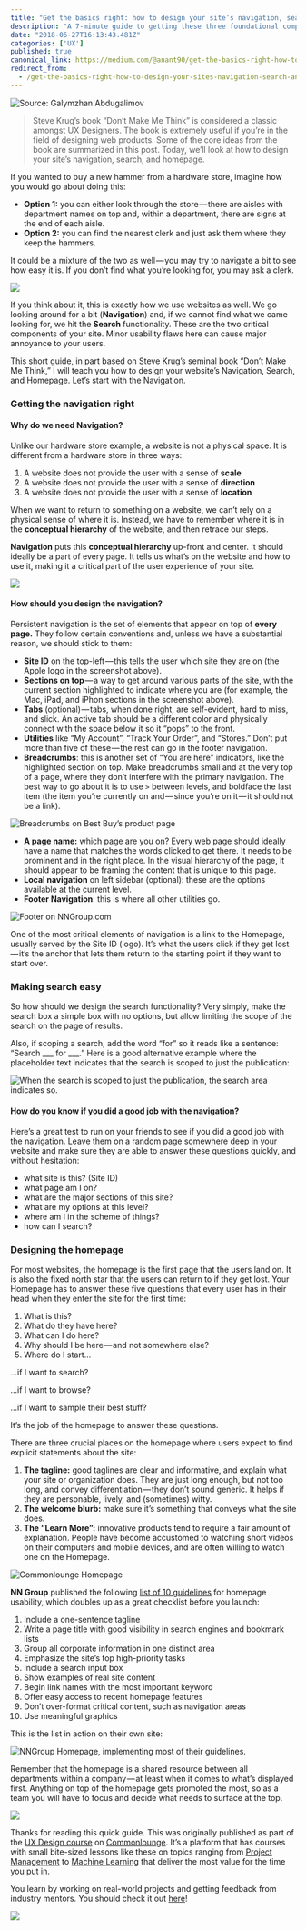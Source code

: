 ```yaml
---
title: "Get the basics right: how to design your site’s navigation, search, and homepage"
description: "A 7-minute guide to getting these three foundational components just right."
date: "2018-06-27T16:13:43.481Z"
categories: ['UX']
published: true
canonical_link: https://medium.com/@anant90/get-the-basics-right-how-to-design-your-sites-navigation-search-and-homepage-adeb57a881f4
redirect_from:
  - /get-the-basics-right-how-to-design-your-sites-navigation-search-and-homepage-adeb57a881f4
---
```


![Source: [Galymzhan Abdugalimov](https://unsplash.com/@naffiq)](./asset-1.png)

> Steve Krug’s book “Don’t Make Me Think” is considered a classic amongst UX Designers. The book is extremely useful if you’re in the field of designing web products. Some of the core ideas from the book are summarized in this post. Today, we’ll look at how to design your site’s navigation, search, and homepage.

If you wanted to buy a new hammer from a hardware store, imagine how you would go about doing this:

-   **Option 1:** you can either look through the store — there are aisles with department names on top and, within a department, there are signs at the end of each aisle.
-   **Option 2:** you can find the nearest clerk and just ask them where they keep the hammers.

It could be a mixture of the two as well — you may try to navigate a bit to see how easy it is. If you don’t find what you’re looking for, you may ask a clerk.

![](./asset-2.png)

If you think about it, this is exactly how we use websites as well. We go looking around for a bit (**Navigation**) and, if we cannot find what we came looking for, we hit the **Search** functionality. These are the two critical components of your site. Minor usability flaws here can cause major annoyance to your users.

This short guide, in part based on Steve Krug’s seminal book “Don’t Make Me Think,”  I will teach you how to design your website’s Navigation, Search, and Homepage. Let’s start with the Navigation.

### Getting the navigation right

#### Why do we need Navigation?

Unlike our hardware store example, a website is not a physical space. It is different from a hardware store in three ways:

1.  A website does not provide the user with a sense of **scale**
2.  A website does not provide the user with a sense of **direction**
3.  A website does not provide the user with a sense of **location**

When we want to return to something on a website, we can’t rely on a physical sense of where it is. Instead, we have to remember where it is in the **conceptual hierarchy** of the website, and then retrace our steps.

**Navigation** puts this **conceptual hierarchy** up-front and center. It should ideally be a part of every page. It tells us what’s on the website and how to use it, making it a critical part of the user experience of your site.

![](./asset-3.png)

#### How should you design the navigation?

Persistent navigation is the set of elements that appear on top of **every page.** They follow certain conventions and, unless we have a substantial reason, we should stick to them:

-   **Site ID** on the top-left — this tells the user which site they are on (the Apple logo in the screenshot above).
-   **Sections on top** — a way to get around various parts of the site, with the current section highlighted to indicate where you are (for example, the Mac, iPad, and iPhon sections in the screenshot above).
-   **Tabs** (optional) — tabs, when done right, are self-evident, hard to miss, and slick. An active tab should be a different color and physically connect with the space below it so it “pops” to the front.
-   **Utilities** like “My Account”, “Track Your Order”, and “Stores.” Don’t put more than five of these — the rest can go in the footer navigation.
-   **Breadcrumbs**: this is another set of “You are here” indicators, like the highlighted section on top. Make breadcrumbs small and at the very top of a page, where they don’t interfere with the primary navigation. The best way to go about it is to use `>` between levels, and boldface the last item (the item you’re currently on and — since you’re on it — it should not be a link).

![Breadcrumbs on Best Buy’s product page](./asset-4.png)

-   **A page name:** which page are you on? Every web page should ideally have a name that matches the words clicked to get there. It needs to be prominent and in the right place. In the visual hierarchy of the page, it should appear to be framing the content that is unique to this page.
-   **Local navigation** on left sidebar (optional): these are the options available at the current level.
-   **Footer Navigation**: this is where all other utilities go.

![Footer on [NNGroup.com](https://www.nngroup.com)](./asset-5.png)

One of the most critical elements of navigation is a link to the Homepage, usually served by the Site ID (logo). It’s what the users click if they get lost — it’s the anchor that lets them return to the starting point if they want to start over.

### Making search easy

So how should we design the search functionality? Very simply, make the search box a simple box with no options, but allow limiting the scope of the search on the page of results.

Also, if scoping a search, add the word “for” so it reads like a sentence: “Search \_\_\_ for \_\_\_.” Here is a good alternative example where the placeholder text indicates that the search is scoped to just the publication:

![When the search is scoped to just the publication, the search area indicates so.](./asset-6.png)

#### How do you know if you did a good job with the navigation?

Here’s a great test to run on your friends to see if you did a good job with the navigation. Leave them on a random page somewhere deep in your website and make sure they are able to answer these questions quickly, and without hesitation:

-   what site is this? (Site ID)
-   what page am I on?
-   what are the major sections of this site?
-   what are my options at this level?
-   where am I in the scheme of things?
-   how can I search?

### Designing the homepage

For most websites, the homepage is the first page that the users land on. It is also the fixed north star that the users can return to if they get lost. Your Homepage has to answer these five questions that every user has in their head when they enter the site for the first time:

1.  What is this?
2.  What do they have here?
3.  What can I do here?
4.  Why should I be here — and not somewhere else?
5.  Where do I start…

…if I want to search?

…if I want to browse?

…if I want to sample their best stuff?

It’s the job of the homepage to answer these questions.

There are three crucial places on the homepage where users expect to find explicit statements about the site:

1.  **The tagline:** good taglines are clear and informative, and explain what your site or organization does. They are just long enough, but not too long, and convey differentiation — they don’t sound generic. It helps if they are personable, lively, and (sometimes) witty.
2.  **The welcome blurb:** make sure it’s something that conveys what the site does.
3.  **The “Learn More”:** innovative products tend to require a fair amount of explanation. People have become accustomed to watching short videos on their computers and mobile devices, and are often willing to watch one on the Homepage.

![[Commonlounge](https://www.commonlounge.com) Homepage](./asset-7.png)

**NN Group** published the following [list of 10 guidelines](https://www.nngroup.com/articles/top-ten-guidelines-for-homepage-usability/) for homepage usability, which doubles up as a great checklist before you launch:

1.  Include a one-sentence tagline
2.  Write a page title with good visibility in search engines and bookmark lists
3.  Group all corporate information in one distinct area
4.  Emphasize the site’s top high-priority tasks
5.  Include a search input box
6.  Show examples of real site content
7.  Begin link names with the most important keyword
8.  Offer easy access to recent homepage features
9.  Don’t over-format critical content, such as navigation areas
10.  Use meaningful graphics

This is the list in action on their own site:

![[NNGroup](https://www.nngroup.com) Homepage, implementing most of their guidelines.](./asset-8.png)

Remember that the homepage is a shared resource between all departments within a company — at least when it comes to what’s displayed first. Anything on top of the homepage gets promoted the most, so as a team you will have to focus and decide what needs to surface at the top.

![](./asset-9.png)

Thanks for reading this quick guide. This was originally published as part of the [UX Design course](https://www.commonlounge.com/discussion/d8c1c96e92024adf9f496fe41dcaad1a) on [Commonlounge](https://www.commonlounge.com/). It’s a platform that has courses with small bite-sized lessons like these on topics ranging from [Project Management](https://www.commonlounge.com/discussion/1013c511951f4c47a803c32c4e1ae0f2) to [Machine Learning](https://www.commonlounge.com/discussion/35ccdb70826e434a876d612504297232) that deliver the most value for the time you put in.

You learn by working on real-world projects and getting feedback from industry mentors. You should check it out [here](https://www.commonlounge.com/)!

![](./asset-10.png)
